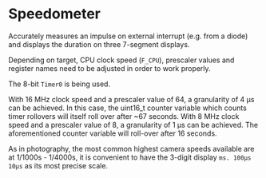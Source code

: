 # Speedometer
Accurately measures an impulse on external interrupt (e.g. from a diode) and displays the duration on three 7-segment displays.

Depending on target, CPU clock speed (`F_CPU`), prescaler values and register names need to be adjusted in order to work properly.

The 8-bit `Timer0` is being used.

With 16 MHz clock speed and a prescaler value of 64, a granularity of 4 µs can be achieved. In this case, the uint16_t counter variable which counts timer rollovers will itself roll over after ~67 seconds.
With 8 MHz clock speed and a prescaler value of 8, a granularity of 1 µs can be achieved. The aforementioned counter variable will roll-over after 16 seconds.

As in photography, the most common highest camera speeds available are at 1/1000s - 1/4000s, it is convenient to have the 3-digit display `ms. 100µs 10µs` as its most precise scale.

